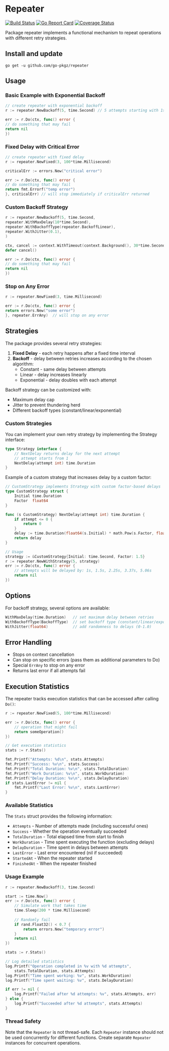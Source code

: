 # Repeater

[![Build Status](https://github.com/go-pkgz/repeater/workflows/build/badge.svg)](https://github.com/go-pkgz/repeater/actions) [![Go Report Card](https://goreportcard.com/badge/github.com/go-pkgz/repeater)](https://goreportcard.com/report/github.com/go-pkgz/repeater) [![Coverage Status](https://coveralls.io/repos/github/go-pkgz/repeater/badge.svg?branch=master)](https://coveralls.io/github/go-pkgz/repeater?branch=master)

Package repeater implements a functional mechanism to repeat operations with different retry strategies.

## Install and update

`go get -u github.com/go-pkgz/repeater`

## Usage

### Basic Example with Exponential Backoff

```go
// create repeater with exponential backoff
r := repeater.NewBackoff(5, time.Second) // 5 attempts starting with 1s delay

err := r.Do(ctx, func() error {
// do something that may fail
return nil
})
```

### Fixed Delay with Critical Error

```go
// create repeater with fixed delay
r := repeater.NewFixed(3, 100*time.Millisecond)

criticalErr := errors.New("critical error")

err := r.Do(ctx, func() error {
// do something that may fail
return fmt.Errorf("temp error")
}, criticalErr) // will stop immediately if criticalErr returned
```

### Custom Backoff Strategy

```go
r := repeater.NewBackoff(5, time.Second,
repeater.WithMaxDelay(10*time.Second),
repeater.WithBackoffType(repeater.BackoffLinear),
repeater.WithJitter(0.1),
)

ctx, cancel := context.WithTimeout(context.Background(), 30*time.Second)
defer cancel()

err := r.Do(ctx, func() error {
// do something that may fail
return nil
})
```

### Stop on Any Error

```go
r := repeater.NewFixed(3, time.Millisecond)

err := r.Do(ctx, func() error {
return errors.New("some error")
}, repeater.ErrAny)  // will stop on any error
```

## Strategies

The package provides several retry strategies:

1. **Fixed Delay** - each retry happens after a fixed time interval
2. **Backoff** - delay between retries increases according to the chosen algorithm:
   - Constant - same delay between attempts
   - Linear - delay increases linearly
   - Exponential - delay doubles with each attempt

Backoff strategy can be customized with:
- Maximum delay cap
- Jitter to prevent thundering herd
- Different backoff types (constant/linear/exponential)

### Custom Strategies

You can implement your own retry strategy by implementing the Strategy interface:

```go
type Strategy interface {
    // NextDelay returns delay for the next attempt
    // attempt starts from 1
    NextDelay(attempt int) time.Duration
}
```

Example of a custom strategy that increases delay by a custom factor:

```go
// CustomStrategy implements Strategy with custom factor-based delays
type CustomStrategy struct {
    Initial time.Duration
    Factor  float64
}

func (s CustomStrategy) NextDelay(attempt int) time.Duration {
    if attempt <= 0 {
        return 0
    }
    delay := time.Duration(float64(s.Initial) * math.Pow(s.Factor, float64(attempt-1)))
    return delay
}

// Usage
strategy := &CustomStrategy{Initial: time.Second, Factor: 1.5}
r := repeater.NewWithStrategy(5, strategy)
err := r.Do(ctx, func() error {
    // attempts will be delayed by: 1s, 1.5s, 2.25s, 3.37s, 5.06s
    return nil
})
```

## Options

For backoff strategy, several options are available:

```go
WithMaxDelay(time.Duration)   // set maximum delay between retries
WithBackoffType(BackoffType)  // set backoff type (constant/linear/exponential)
WithJitter(float64)           // add randomness to delays (0-1.0)
```

## Error Handling

- Stops on context cancellation
- Can stop on specific errors (pass them as additional parameters to Do)
- Special `ErrAny` to stop on any error
- Returns last error if all attempts fail

## Execution Statistics

The repeater tracks execution statistics that can be accessed after calling `Do()`:

```go
r := repeater.NewFixed(5, 100*time.Millisecond)

err := r.Do(ctx, func() error {
    // operation that might fail
    return someOperation()
})

// Get execution statistics
stats := r.Stats()

fmt.Printf("Attempts: %d\n", stats.Attempts)
fmt.Printf("Success: %v\n", stats.Success)
fmt.Printf("Total Duration: %v\n", stats.TotalDuration)
fmt.Printf("Work Duration: %v\n", stats.WorkDuration)
fmt.Printf("Delay Duration: %v\n", stats.DelayDuration)
if stats.LastError != nil {
    fmt.Printf("Last Error: %v\n", stats.LastError)
}
```

### Available Statistics

The `Stats` struct provides the following information:

- `Attempts` - Number of attempts made (including successful ones)
- `Success` - Whether the operation eventually succeeded
- `TotalDuration` - Total elapsed time from start to finish
- `WorkDuration` - Time spent executing the function (excluding delays)
- `DelayDuration` - Time spent in delays between attempts
- `LastError` - Last error encountered (nil if succeeded)
- `StartedAt` - When the repeater started
- `FinishedAt` - When the repeater finished

### Usage Example

```go
r := repeater.NewBackoff(3, time.Second)

start := time.Now()
err := r.Do(ctx, func() error {
    // Simulate work that takes time
    time.Sleep(200 * time.Millisecond)
    
    // Randomly fail
    if rand.Float32() < 0.7 {
        return errors.New("temporary error")
    }
    return nil
})

stats := r.Stats()

// Log detailed statistics
log.Printf("Operation completed in %v with %d attempts", 
    stats.TotalDuration, stats.Attempts)
log.Printf("Time spent working: %v", stats.WorkDuration)
log.Printf("Time spent waiting: %v", stats.DelayDuration)

if err != nil {
    log.Printf("Failed after %d attempts: %v", stats.Attempts, err)
} else {
    log.Printf("Succeeded after %d attempts", stats.Attempts)
}
```

### Thread Safety

Note that the `Repeater` is not thread-safe. Each `Repeater` instance should not be used concurrently for different functions. Create separate `Repeater` instances for concurrent operations.
